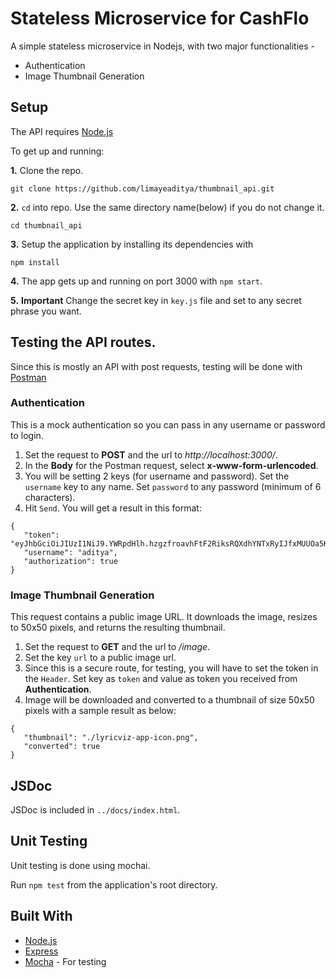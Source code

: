 # Stateless Microservice for CashFlo

A simple stateless microservice in Nodejs, with two major functionalities -

 * Authentication
 * Image Thumbnail Generation


## Setup

The API requires [Node.js](https://nodejs.org/en/download/)

To get up and running: 

**1.** Clone the repo.
```
git clone https://github.com/limayeaditya/thumbnail_api.git
```

**2.**  ```cd``` into repo. Use the same directory name(below) if you do not change it.
```
cd thumbnail_api
```

**3.**  Setup the application by installing its dependencies with
```
npm install
```

**4.**  The app gets up and running on port 3000 with ```npm start```.

**5.**  **Important** Change the secret key in ```key.js``` file and set to any secret phrase you want.
 

## Testing the API routes.

Since this is mostly an API with post requests, testing will be done with [Postman](https://www.getpostman.com/)

### Authentication
This is a mock authentication so you can pass in any username or password to login.
 1. Set the request to **POST** and the url to _http://localhost:3000/_. 
 2. In the **Body** for the Postman request, select **x-www-form-urlencoded**.
 3. You will be setting 2 keys (for username and password). Set the ```username``` key to any name. Set ```password``` to any password (minimum of 6 characters).
 4. Hit ```Send```. You will get a result in this format:
 ```
{
    "token": "eyJhbGciOiJIUzI1NiJ9.YWRpdHlh.hzgzfroavhFtF2RiksRQXdhYNTxRyIJfxMUUOa5Kyhc",
    "username": "aditya",
    "authorization": true
}
 ```


 ### Image Thumbnail Generation
This request contains a public image URL. It downloads the image, resizes to 50x50 pixels, and returns the resulting thumbnail.
 1. Set the request to **GET** and the url to _/image_.
 2. Set the key ```url``` to a public image url.
 3. Since this is a secure route, for testing, you will have to set the token in the ```Header```. Set key as ```token``` and value as token you received from **Authentication**.
 4. Image will be downloaded and converted to a thumbnail of size 50x50 pixels with a sample result as below:
 ```
{
    "thumbnail": "./lyricviz-app-icon.png",
    "converted": true
}
```
## JSDoc 
JSDoc is included in ```../docs/index.html```.

## Unit Testing

Unit testing is done using mochai.

Run ```npm test``` from the application's root directory.




## Built With

 * [Node.js](https://nodejs.org)
 * [Express](https://expressjs.com/)
 * [Mocha](https://mochajs.org/) - For testing




